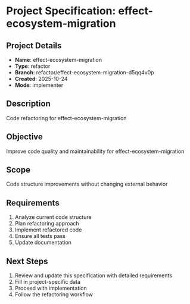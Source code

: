 # Project Specification: effect-ecosystem-migration

## Project Details
- **Name**: effect-ecosystem-migration
- **Type**: refactor
- **Branch**: refactor/effect-ecosystem-migration-d5qq4v0p
- **Created**: 2025-10-24
- **Mode**: implementer

## Description
Code refactoring for effect-ecosystem-migration

## Objective
Improve code quality and maintainability for effect-ecosystem-migration

## Scope
Code structure improvements without changing external behavior

## Requirements
1. Analyze current code structure
2. Plan refactoring approach
3. Implement refactored code
4. Ensure all tests pass
5. Update documentation

## Next Steps
1. Review and update this specification with detailed requirements
2. Fill in project-specific data
3. Proceed with implementation
4. Follow the refactoring workflow
